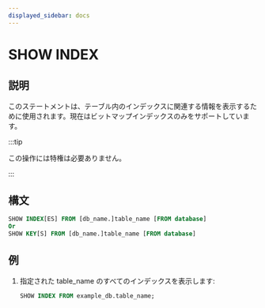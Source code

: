 ```yaml
---
displayed_sidebar: docs
---
```


# SHOW INDEX

## 説明

このステートメントは、テーブル内のインデックスに関連する情報を表示するために使用されます。現在はビットマップインデックスのみをサポートしています。

:::tip

この操作には特権は必要ありません。

:::

## 構文

```sql
SHOW INDEX[ES] FROM [db_name.]table_name [FROM database]
Or
SHOW KEY[S] FROM [db_name.]table_name [FROM database]
```

## 例

1. 指定された table_name のすべてのインデックスを表示します:

    ```sql
    SHOW INDEX FROM example_db.table_name;
    ```